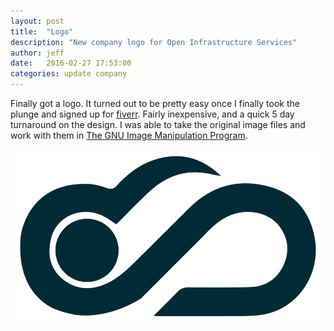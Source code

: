 ```yaml
---
layout: post
title:  "Logo"
description: "New company logo for Open Infrastructure Services"
author: jeff
date:   2016-02-27 17:53:00
categories: update company
---
```


Finally got a logo.  It turned out to be pretty easy once I finally took the
plunge and signed up for [fiverr][fiverr]. Fairly inexpensive, and a quick 5
day turnaround on the design.  I was able to take the original image files and
work with them in [The GNU Image Manipulation Program][gimp].

<img src="/img/logo-rectangle.png" width="*"/>

[fiverr]: https://www.fiverr.com/
[gimp]: https://www.gimp.org/
[gimp-logo]: https://www.gimp.org/images/frontpage/wilber-big.png
